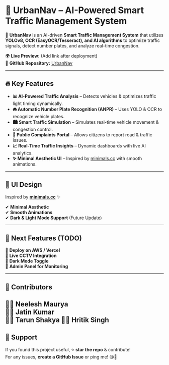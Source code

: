 # 🚦 UrbanNav – AI-Powered Smart Traffic Management System

🚀 **UrbanNav** is an AI-driven **Smart Traffic Management System** that utilizes **YOLOv8, OCR (EasyOCR/Tesseract), and AI algorithms** to optimize traffic signals, detect number plates, and analyze real-time congestion.  

🌍 **Live Preview:** (Add link after deployment)  
📂 **GitHub Repository:** [UrbanNav](https://github.com/NeeleshMaurya03/UrbanNav)  

---

## 🔥 **Key Features**
- **📊 AI-Powered Traffic Analysis** – Detects vehicles & optimizes traffic light timing dynamically.
- **🚘 Automatic Number Plate Recognition (ANPR)** – Uses YOLO & OCR to recognize vehicle plates.
- **🏙️ Smart Traffic Simulation** – Simulates real-time vehicle movement & congestion control.
- **📝 Public Complaints Portal** – Allows citizens to report road & traffic issues.
- **📈 Real-Time Traffic Insights** – Dynamic dashboards with live AI analytics.
- **✨ Minimal Aesthetic UI** – Inspired by [minimals.cc](https://free.minimals.cc/) with smooth animations.

---

## 🎨 UI Design  
Inspired by **[minimals.cc](https://free.minimals.cc/)** ✨  

✔ **Minimal Aesthetic**  
✔ **Smooth Animations**  
✔ **Dark & Light Mode Support** (Future Update)  

---

## 📌 Next Features (TODO)  
🔹 **Deploy on AWS / Vercel**  
🔹 **Live CCTV Integration**  
🔹 **Dark Mode Toggle**  
🔹 **Admin Panel for Monitoring**  

---

## 📝 Contributors  
👨‍💻 Neelesh Maurya                                             
👨‍💻 Jatin Kumar                                             
👨‍💻 Tarun Shakya
👨‍💻 Hritik Singh     
---

## 💖 Support  
If you found this project useful, ⭐ **star the repo** & contribute!  
For any issues, **create a GitHub Issue** or ping me! 😘💖  